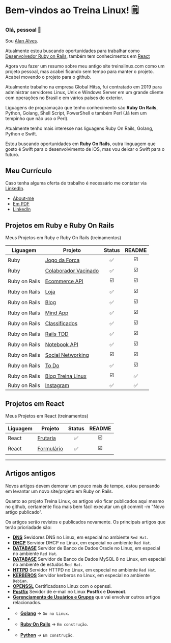 # Bem-vindos ao Treina Linux! 🗒️

### Olá, pessoal 👋

Sou [Alan Alves](https://github.com/treinalinux/About-Me/blob/main/README.md).

Atualmente estou buscando oportunidades para trabalhar como [Desenvolvedor Ruby on Rails](https://github.com/treinalinux/treinalinux#projetos-em-ruby-e-ruby-on-rails), também tem conhecimentos em [React](https://github.com/treinalinux/treinalinux#projetos-em-react)

<p>
Agora vou fazer um resumo sobre meu antigo site <a href"https://treinalinux.github.io/treinalinux/">treinalinux.com</a> como um projeto pessoal, mas acabei ficando sem tempo para manter o projeto. Acabei movendo o projeto para o github.
</p>

Atualmente trabalho na empresa Global Hitss, fui contratado em 2019 para administrar servidores Linux, Unix e Windows Server em um grande cliente com operações no Brasil e em vários países do exterior. 

<p>
	Liguagens de programação que tenho conhecimento são <b>Ruby On Rails</b>, Python, Golang, Shell Script, PowerShell e também Perl (Já tem um tempinho que não uso o Perl). 
</p>

<p>
Atualmente tenho mais interesse nas liguagens Ruby On Rails, Golang, Python e Swift.
</p>

<p>

Estou buscando oportunidades em <b>Ruby On Rails</b>, outra linguagem que gosto é Swift para o desenvolvimento de iOS, mas vou deixar o Swift para o futuro.

</p>

## Meu Currículo

Caso tenha alguma oferta de trabalho é necessário me contatar via [LinkedIn](https://www.linkedin.com/in/alandasilvaalves/).

- [About-me](https://github.com/treinalinux/About-Me)
- [Em PDF](https://github.com/treinalinux/About-Me/blob/main/Curriculo_Atualizado_Alan_da_Silva_Alves.pdf)
- [LinkedIn](https://www.linkedin.com/in/alandasilvaalves/)

## Projetos em Ruby e Ruby On Rails

Meus Projetos em Ruby e Ruby On Rails (treinamentos)

Liguagem  | Projeto | Status | README |
--------- | ------- | :----: | :----: |
Ruby      | [Jogo da Forca](https://github.com/treinalinux/Ruby-Jogo-da-Forca) | ✅ | :ballot_box_with_check: |
Ruby      | [Colaborador Vacinado](https://github.com/treinalinux/Colaborador-Vacinado) | ✅ | :ballot_box_with_check: |
Ruby on Rails | [Ecommerce API](https://github.com/treinalinux/ecommerce-api) | :ballot_box_with_check:| :ballot_box_with_check: |
Ruby on Rails | [Loja](https://github.com/treinalinux/Ruby-On-Rails-Loja) | ✅ | :ballot_box_with_check: |
Ruby on Rails | [Blog](https://github.com/treinalinux/blog) | ✅ | :ballot_box_with_check: |
Ruby on Rails | [Mind App](https://github.com/treinalinux/mind-app) | ✅| :ballot_box_with_check: |
Ruby on Rails | [Classificados](https://github.com/treinalinux/classificados) | ✅ | :ballot_box_with_check: |
Ruby on Rails | [Rails TDD](https://github.com/treinalinux/rails-tdd) | ✅ | :ballot_box_with_check: |
Ruby on Rails | [Notebook API](https://github.com/treinalinux/notebook-api) | ✅ | :ballot_box_with_check: |
Ruby on Rails | [Social Networking](https://github.com/treinalinux/social_networking) | :ballot_box_with_check: | :ballot_box_with_check: |
Ruby on Rails | [To Do](https://github.com/treinalinux/todo#readme) | ✅ | :ballot_box_with_check: |
Ruby on Rails | [Blog Treina Linux](https://github.com/treinalinux/blog-treinalinux#blog-treina-linux) | :ballot_box_with_check: | :white_check_mark: |
Ruby on Rails | [Instagram](https://github.com/treinalinux/instagram#readme) | ✅ | ✅ |


## Projetos em React

Meus Projetos em React (treinamentos)

Liguagem  | Projeto | Status | README |
--------- | ------- | :----: |:----: |
React | [Frutaria](https://github.com/treinalinux/react-frutaria) | ✅ | :ballot_box_with_check: |
React | [Formulário](https://github.com/treinalinux/react-formulario) | ✅ | :ballot_box_with_check: |


---


## Artigos antigos

Novos artigos devem demorar um pouco mais de tempo, estou pensando em levantar um novo site/projeto em Ruby on Rails.

Quanto ao projeto Treina Linux, os artigos vão ficar publicados aqui mesmo no github, certamente fica mais bem fácil executar um git commit -m "Novo artigo publicado".

Os artigos serão revistos e publicados novamente. Os principais artigos que terão prioriadade são:

- **[DNS](https://treinalinux.github.io/treinalinux/dns)** Sevidores DNS no Linux, em especial no ambiente `Red Hat`.
- **[DHCP](https://treinalinux.github.io/treinalinux/dhcp)** Servidor DHCP no Linux, em especial no ambiente `Red Hat`.
- **[DATABASE](https://treinalinux.github.io/treinalinux/oracleex)** Servidor de Banco de Dados Oracle no Linux, em especial no ambiente `Red Hat`.
- **[DATABASE](https://treinalinux.github.io/treinalinux/database/mysql)** Servidor de Banco de Dados MySQL 8 no Linux, em especial no ambiente de estudos `Red Hat`.
- **[HTTPD](https://treinalinux.github.io/treinalinux/httpd)** Servidor HTTPD no Linux, em especial no ambiente `Red Hat`.
- **[KERBEROS](https://treinalinux.github.io/treinalinux/kerberos)** Servidor kerberos no Linux, em especial no ambiente `Debian`.
- **[OPENSSL](https://treinalinux.github.io/treinalinux/openssl)** Certificadosno Linux com o openssl.
- **[Postfix](https://treinalinux.github.io/treinalinux/postfix)** Sevidor de e-mail no Linux **Postfix** e **Dovecot**. 
- **[Gerenciamento de Usuários e Grupos](https://treinalinux.github.io/treinalinux/Gerenciamento-de-Usuários-Grupos)** que vai envolver outros artigos relacionados.
- - **[Golang](https://treinalinux.github.io/treinalinux/go/go-no-linux)** -> `Go no Linux`.
- - **[Ruby On Rails](https://treinalinux.github.io/treinalinux/ruby/ruby-on-rails)** -> `Em construção`.
- - **[Python](https://treinalinux.github.io/treinalinux)** -> `Em construção`.
